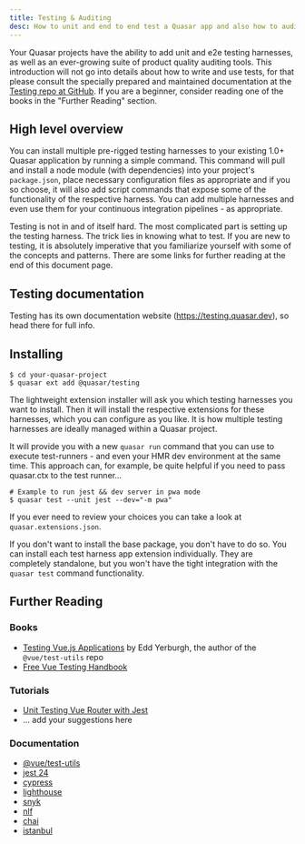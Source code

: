 ```yaml
---
title: Testing & Auditing
desc: How to unit and end to end test a Quasar app and also how to audit for quality and security.
---
```


Your Quasar projects have the ability to add unit and e2e testing harnesses, as well as an ever-growing suite of product quality auditing tools. This introduction will not go into details about how to write and use tests, for that please consult the specially prepared and maintained documentation at the [Testing repo at GitHub](https://github.com/quasarframework/quasar-testing). If you are a beginner, consider reading one of the books in the "Further Reading" section.

## High level overview

You can install multiple pre-rigged testing harnesses to your existing 1.0+ Quasar application by running a simple command. This command will pull and install a node module (with dependencies) into your project's `package.json`, place necessary configuration files as appropriate and if you so choose, it will also add script commands that expose some of the functionality of the respective harness. You can add multiple harnesses and even use them for your continuous integration pipelines - as appropriate.

Testing is not in and of itself hard. The most complicated part is setting up the testing harness. The trick lies in knowing what to test. If you are new to testing, it is absolutely imperative that you familiarize yourself with some of the concepts and patterns. There are some links for further reading at the end of this document page.

## Testing documentation

Testing has its own documentation website (https://testing.quasar.dev), so head there for full info.

<q-btn color="brand-primary" label="testing.quasar.dev" icon-right="launch" no-caps type="a"  href="https://testing.quasar.dev" target="_blank" />

## Installing

```shell
$ cd your-quasar-project
$ quasar ext add @quasar/testing
```

The lightweight extension installer will ask you which testing harnesses you want to install. Then it will install the respective extensions for these harnesses, which you can configure as you like. It is how multiple testing harnesses are ideally managed within a Quasar project.

It will provide you with a new `quasar run` command that you can use to execute test-runners - and even your HMR dev environment at the same time. This approach can, for example, be quite helpful if you need to pass quasar.ctx to the test runner...

```shell
# Example to run jest && dev server in pwa mode
$ quasar test --unit jest --dev="-m pwa"
```

If you ever need to review your choices you can take a look at `quasar.extensions.json`.

If you don't want to install the base package, you don't have to do so. You can install each test harness app extension individually. They are completely standalone, but you won't have the tight integration with the `quasar test` command functionality.

## Further Reading

### Books
- [Testing Vue.js Applications](https://www.manning.com/books/testing-vue-js-applications) by Edd Yerburgh, the author of the `@vue/test-utils` repo
- [Free Vue Testing Handbook](https://lmiller1990.github.io/vue-testing-handbook/)

### Tutorials
- [Unit Testing Vue Router with Jest](https://medium.com/js-dojo/unit-testing-vue-router-1d091241312)
- ... add your suggestions here

### Documentation
- [@vue/test-utils](https://vue-test-utils.vuejs.org)
- [jest 24](https://facebook.github.io/jest/)
- [cypress](https://docs.cypress.io/guides/core-concepts/introduction-to-cypress.html#Cypress-Is-Simple)
- [lighthouse](https://developers.google.com/web/tools/lighthouse/#cli)
- [snyk](https://snyk.io/test)
- [nlf](https://www.npmjs.com/package/nlf)
- [chai](http://www.chaijs.com/)
- [istanbul](https://istanbul.js.org/)
